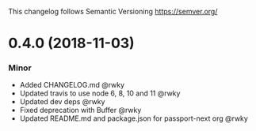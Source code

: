 This changelog follows Semantic Versioning https://semver.org/

# 0.4.0 (2018-11-03)

### Minor

* Added CHANGELOG.md @rwky
* Updated travis to use node 6, 8, 10 and 11 @rwky
* Updated dev deps @rwky
* Fixed deprecation with Buffer @rwky
* Updated README.md and package.json for passport-next org @rwky
